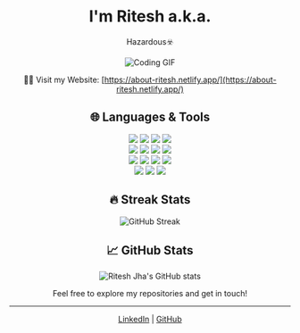 <div align="center">

# I'm Ritesh a.k.a.   
Hazardous☣️
      

![Coding GIF](https://i.redd.it/n8agw6z2smyb1.gif)

🧑‍💻 Visit my Website: [https://about-ritesh.netlify.app/](https://about-ritesh.netlify.app/)

## 🌐 Languages & Tools
<div>
    <img src="https://img.shields.io/badge/HTML-5C2D91?style=flat&logo=html5&logoColor=white" />
    <img src="https://img.shields.io/badge/CSS-000000?style=flat&logo=css3&logoColor=white" />
    <img src="https://img.shields.io/badge/JavaScript-F7DF1E?style=flat&logo=javascript&logoColor=black" />
    <img src="https://img.shields.io/badge/React-61DAFB?style=flat&logo=react&logoColor=black" />
</div>
<div>
    <img src="https://img.shields.io/badge/Node.js-339933?style=flat&logo=node.js&logoColor=white" />
    <img src="https://img.shields.io/badge/MongoDB-47A248?style=flat&logo=mongodb&logoColor=white" />
    <img src="https://img.shields.io/badge/C++-00599C?style=flat&logo=cplusplus&logoColor=white" />
    <img src="https://img.shields.io/badge/C-00599C?style=flat&logo=c&logoColor=white" />
</div>
<div>
    <img src="https://img.shields.io/badge/Python-3776AB?style=flat&logo=python&logoColor=white" />
    <img src="https://img.shields.io/badge/Java-007396?style=flat&logo=java&logoColor=white" />
    <img src="https://img.shields.io/badge/PugJS-ff8f00?style=flat&logo=pug&logoColor=white" />
    <img src="https://img.shields.io/badge/ExpressJS-000000?style=flat&logo=express&logoColor=white" />
</div>
<div>
    <img src="https://img.shields.io/badge/Firebase-FFCA28?style=flat&logo=firebase&logoColor=black" />
    <img src="https://img.shields.io/badge/Postman-F76935?style=flat&logo=postman&logoColor=white" />
    <img src="https://img.shields.io/badge/Kali%20Linux-557C94?style=flat&logo=kali-linux&logoColor=white" />
</div>

## 🔥 Streak Stats
![GitHub Streak](https://github-readme-streak-stats.herokuapp.com/?user=RiteshJha912&theme=dark)

## 📈 GitHub Stats
![Ritesh Jha's GitHub stats](https://github-readme-stats.vercel.app/api?username=RiteshJha912&show_icons=true&hide_title=true&hide=prs&count_private=true&theme=dark)  

Feel free to explore my repositories and get in touch!

</div>

---

<div align="center">

[LinkedIn](https://www.linkedin.com/in/ritesh-jha-aa490a286/) | [GitHub](https://github.com/RiteshJha912)

</div>
